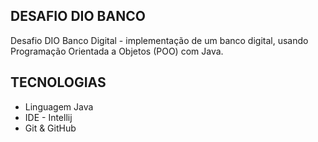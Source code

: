## DESAFIO DIO BANCO
Desafio DIO Banco Digital - implementação de um banco digital, usando Programação Orientada a Objetos (POO) com Java.

## TECNOLOGIAS
- Linguagem Java
- IDE - Intellij
- Git & GitHub


